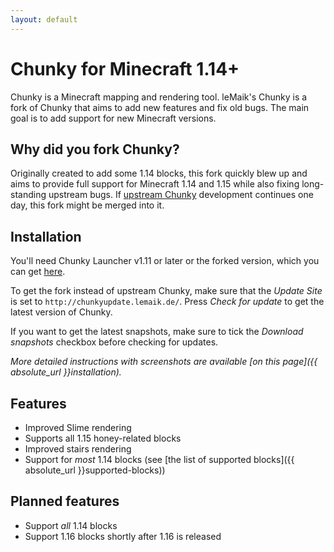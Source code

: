 ```yaml
---
layout: default
---
```


# Chunky for Minecraft 1.14+

Chunky is a Minecraft mapping and rendering tool. leMaik's Chunky is a fork of Chunky that aims to add new features and fix old bugs. The main goal is to add support for new Minecraft versions.

## Why did you fork Chunky?

Originally created to add some 1.14 blocks, this fork quickly blew up and aims to provide full support for Minecraft 1.14 and 1.15 while also fixing long-standing upstream bugs. If [upstream Chunky](http://chunky.llbit.se) development continues one day, this fork might be merged into it.

## Installation

You'll need Chunky Launcher v1.11 or later or the forked version, which you can get [here](http://chunkyupdate.lemaik.de/ChunkyLauncher.jar).

To get the fork instead of upstream Chunky, make sure that the _Update Site_ is set to `http://chunkyupdate.lemaik.de/`. Press _Check for update_ to get the latest version of Chunky.

If you want to get the latest snapshots, make sure to tick the _Download snapshots_ checkbox before checking for updates.

_More detailed instructions with screenshots are available [on this page]({{ absolute_url }}installation)._

## Features

- Improved Slime rendering
- Supports all 1.15 honey-related blocks
- Improved stairs rendering
- Support for _most_ 1.14 blocks (see [the list of supported blocks]({{ absolute_url }}supported-blocks))

## Planned features

- Support _all_ 1.14 blocks
- Support 1.16 blocks shortly after 1.16 is released
